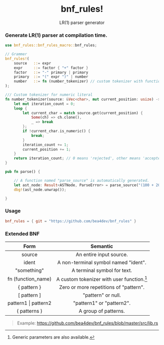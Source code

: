 <div align="center">
<h1>bnf_rules!</h1>
<p>LR(1) parser generator</p>
</div>

### Generate LR(1) parser at compilation time.

```rust
use bnf_rules::bnf_rules_macro::bnf_rules;

// Grammer
bnf_rules!(
    source   ::= expr
    expr     ::= factor { "+" factor }
    factor   ::= "-" primary | primary
    primary  ::= "(" expr ")" | number
    number   ::= fn (number_tokenizer) // custom tokenizer with function
);

/// Custom tokenizer for numeric literal
fn number_tokenizer(source: &Vec<char>, mut current_position: usize) -> usize {
    let mut iteration_count = 0;
    loop {
        let current_char = match source.get(current_position) {
            Some(ch) => ch.clone(),
            _ => break
        };
        if !current_char.is_numeric() {
            break;
        }
        iteration_count += 1;
        current_position += 1;
    }
    return iteration_count; // 0 means 'rejected', other means 'accepted' and 'length of token'.
}

pub fn parse() {

    // A function named "parse_source" is automatically generated.
    let ast_node: Result<ASTNode, ParseError> = parse_source("(100 + 200) + -100");
    dbg!(ast_node.unwrap());

}
```

### Usage
```toml
bnf_rules = { git = "https://github.com/bea4dev/bnf_rules" }
```

### Extended BNF
|           Form           |                  Semantic                  |
|:------------------------:|:------------------------------------------:|
|          source          |          An entire input source.           |
|          ident           |    A non-terminal symbol named "ident".    |
|       "something"        |        A terminal symbol for text.         |
|    fn (function_name)    | A custom tokenizer with user function.[^1] |
|       { pattern }        |   Zero or more repetitions of "pattern".   |
|      \[ pattern \]       |             "pattern" or null.             |
| pattern1 &#124; pattern2 |         "pattern1" or "pattern2".          |
|       ( patterns )       |            A group of patterns.            |

[^1]: Generic parameters are also available.

> Example: https://github.com/bea4dev/bnf_rules/blob/master/src/lib.rs